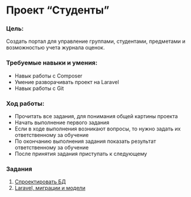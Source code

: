 # Проект “Студенты”

### Цель:
Создать портал для управление группами, студентами, предметами и возможностью учета журнала оценок.

### Требуемые навыки и умения:
- Навык работы с Composer
- Умение разворачивать проект на Laravel
- Навык работы с Git

### Ход работы:
- Прочитать все задания, для понимания общей картины проекта
- Начать выполнение первого задания
- Если в ходе выполнения возникают вопросы, то нужно задать их ответственному за обучение
- По окончанию выполнения задания показать результат ответственному за обучение
- После принятия задания приступать к следующему

### Задания
1. [Спроектировать БД](mission-1.md)
2. [Laravel, миграции и модели](mission-2.md)
